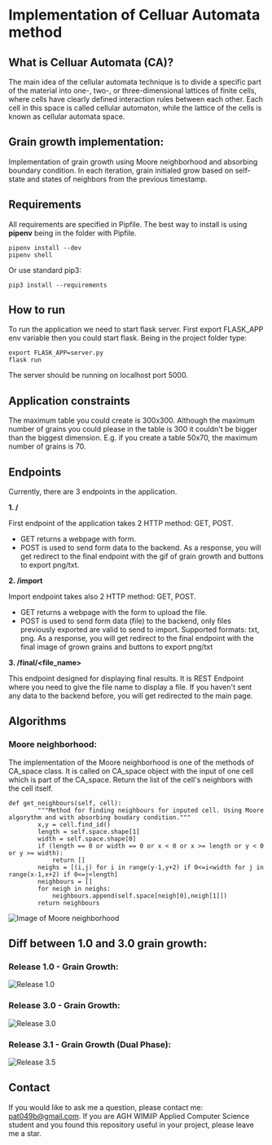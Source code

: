 # Implementation of Celluar Automata method

## What is Celluar Automata (CA)?

The main idea of the cellular automata technique is to divide a specific part of the
material into one-, two-, or three-dimensional lattices of finite cells, where cells have
clearly defined interaction rules between each other. Each cell in this space is called
cellular automaton, while the lattice of the cells is known as cellular automata
space.

## Grain growth implementation:

Implementation of grain growth using Moore neighborhood and absorbing boundary condition.
In each iteration, grain initialed grow based on self-state and states of neighbors from the previous timestamp.

## Requirements

All requirements are specified in Pipfile. The best way to install is using **pipenv** being in the folder with Pipfile.

```
pipenv install --dev
pipenv shell
```

Or use standard pip3:

```
pip3 install --requirements
```

## How to run

To run the application we need to start flask server. First export FLASK_APP env variable then you could start flask. Being in the project folder type:

```
export FLASK_APP=server.py
flask run
```

The server should be running on localhost port 5000.


## Application constraints

The maximum table you could create is 300x300. Although the maximum number of grains you could please in the table is 300 it couldn't be bigger than the biggest dimension. E.g. if you create a table 50x70, the maximum number of grains is 70.

## Endpoints

Currently, there are 3 endpoints in the application.

**1. /**

First endpoint of the application takes 2 HTTP method: GET, POST.
- GET returns a webpage with form.
- POST is used to send form data to the backend. As a response, you will get redirect to the final endpoint with the gif of grain growth and buttons to export png/txt.

**2. /import**

Import endpoint takes also 2 HTTP method: GET, POST.
- GET returns a webpage with the form to upload the file.
- POST is used to send form data (file) to the backend, only files previously exported are valid to send to import. Supported formats: txt, png. As a response, you will get redirect to the final endpoint with the final image of grown grains and buttons to export png/txt

**3. /final/<file_name>**

This endpoint designed for displaying final results. It is REST Endpoint where you need to give the file name to display a file. If you haven't sent any data to the backend before, you will get redirected to the main page. 


## Algorithms

### Moore neighborhood:

The implementation of the Moore neighborhood is one of the methods of CA_space class.
It is called on CA_space object with the input of one cell which is part of the CA_space.
Return the list of the cell's neighbors with the cell itself.

```
def get_neighbours(self, cell):
        """Method for finding neighbours for inputed cell. Using Moore algorythm and with absorbing boudary condition."""
        x,y = cell.find_id()
        length = self.space.shape[1]
        width = self.space.shape[0]
        if (length == 0 or width == 0 or x < 0 or x >= length or y < 0 or y >= width):
            return []
        neighs = [(i,j) for i in range(y-1,y+2) if 0<=i<width for j in range(x-1,x+2) if 0<=j<length]
        neighbours = []
        for neigh in neighs:
            neighbours.append(self.space[neigh[0],neigh[1]])
        return neighbours
```

![Image of Moore neighborhood](https://upload.wikimedia.org/wikipedia/commons/thumb/4/4d/Moore_neighborhood_with_cardinal_directions.svg/300px-Moore_neighborhood_with_cardinal_directions.svg.png)

## Diff between 1.0 and 3.0 grain growth:

### Release 1.0 - Grain Growth:

![Release 1.0](../master/images/lab1.gif)


### Release 3.0 - Grain Growth:

![Release 3.0](../master/images/lab3.gif)


### Release 3.1 - Grain Growth (Dual Phase):

![Release 3.5](../master/images/lab4.gif)

## Contact

If you would like to ask me a question, please contact me: pat049b@gmail.com.
If you are AGH WIMiIP Applied Computer Science student and you found this repository useful in your project, please leave me a star.
